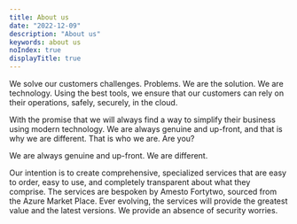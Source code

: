 ```yaml
---
title: About us
date: "2022-12-09"
description: "About us"
keywords: about us
noIndex: true
displayTitle: true
---
```


We solve our customers challenges. Problems. We are the solution. We are technology. Using the best tools, we ensure that our customers can rely on their operations, safely, securely, in the cloud.

With the promise that we will always find a way to simplify their business using modern technology. We are always genuine and up-front, and that is why we are different. That is who we are. Are you?

We are always genuine and up-front. We are different.

Our intention is to create comprehensive, specialized services that are easy to order, easy to use, and completely transparent about what they comprise. The services are bespoken by Amesto Fortytwo, sourced from the Azure Market Place. Ever evolving, the services will provide the greatest value and the latest versions. We provide an absence of security worries.